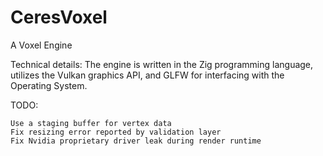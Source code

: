 # CeresVoxel
A Voxel Engine

Technical details:
The engine is written in the Zig programming language, utilizes the Vulkan graphics API, and GLFW for interfacing with the Operating System.

TODO:

    Use a staging buffer for vertex data
    Fix resizing error reported by validation layer
    Fix Nvidia proprietary driver leak during render runtime
